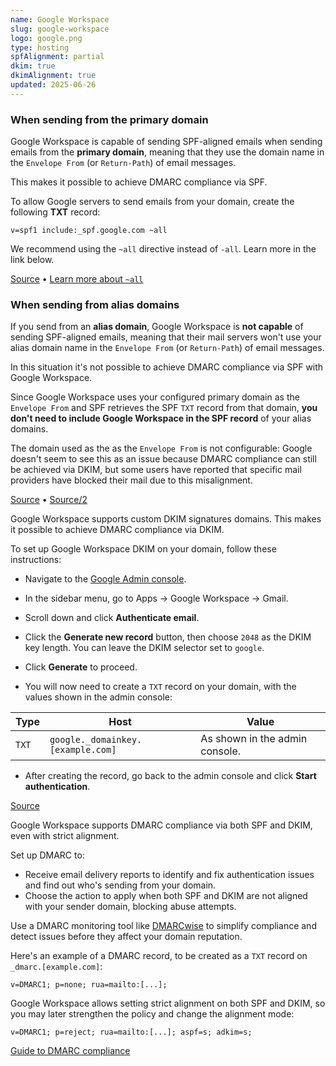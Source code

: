 ```yaml
---
name: Google Workspace
slug: google-workspace
logo: google.png
type: hosting
spfAlignment: partial
dkim: true
dkimAlignment: true
updated: 2025-06-26
---
```


<script>
  import DotsBadge from '$lib/mdsvex/dots-badge.svelte';
</script>
<Block title="SPF">

### When sending from the primary domain

Google Workspace is capable of sending SPF-aligned emails when sending emails from the **primary domain**, meaning that they use the domain name in the `Envelope From` (or `Return-Path`) of email messages.

This makes it possible to achieve DMARC compliance via SPF.

To allow Google servers to send emails from your domain, create the following **TXT** record:

```
v=spf1 include:_spf.google.com ~all
```

We recommend using the `~all` directive instead of `-all`. Learn more in the link below.

[Source](https://support.google.com/a/answer/33786) • [Learn more about `~all`](https://dmarcwise.io/learn/email/spf/setup)

### When sending from alias domains

If you send from an **alias domain**, Google Workspace is **not capable** of sending SPF-aligned emails, meaning that their mail servers won't use your alias domain name in the `Envelope From` (or `Return-Path`) of email messages.

In this situation it's not possible to achieve DMARC compliance via SPF with Google Workspace.

Since Google Workspace uses your configured primary domain as the `Envelope From` and SPF retrieves the SPF `TXT` record from that domain, **you don't need to include Google Workspace in the SPF record** of your alias domains.

The domain used as the as the `Envelope From` is not configurable: Google doesn't seem to see this as an issue because DMARC compliance can still be achieved via DKIM, but some users have reported that specific mail providers have blocked their mail due to this misalignment.

[Source](https://support.google.com/a/thread/69536504/spf-alignment-when-sending-from-a-domain-alias) • [Source/2](https://old.reddit.com/r/DMARC/comments/1i23w1l/help_requested_looking_for_an_actual_dmarc_expert/)

</Block>

<Block title="DKIM">

Google Workspace supports custom DKIM signatures domains. This makes it possible to achieve DMARC compliance via DKIM.

To set up Google Workspace DKIM on your domain, follow these instructions:

- Navigate to the [Google Admin console](https://admin.google.com).
- In the sidebar menu, go to Apps → Google Workspace → Gmail.
- Scroll down and click **Authenticate email**.
- Click the **Generate new record** button, then choose `2048` as the DKIM key length. You can leave the DKIM selector set to `google`.
- Click **Generate** to proceed.

- You will now need to create a `TXT` record on your domain, with the values shown in the admin console:

| Type  | Host                              | Value                          |
| ----- | --------------------------------- | ------------------------------ |
| `TXT` | `google._domainkey.[example.com]` | As shown in the admin console. |

- After creating the record, go back to the admin console and click **Start authentication**.

[Source](https://support.google.com/a/answer/174124)

</Block>

<Block title="DMARC">

Google Workspace supports DMARC compliance via both SPF and DKIM, even with strict alignment.

Set up DMARC to:

- Receive email delivery reports to identify and fix authentication issues and find out who's sending from your domain.
- Choose the action to apply when both SPF and DKIM are not aligned with your sender domain, blocking abuse attempts.

Use a DMARC monitoring tool like [DMARCwise](https://dmarcwise.io) to simplify compliance and detect issues before they affect your domain reputation.

Here's an example of a DMARC record, to be created as a `TXT` record on `_dmarc.[example.com]`:

```
v=DMARC1; p=none; rua=mailto:[...];
```

Google Workspace allows setting strict alignment on both SPF and DKIM, so you may later strengthen the policy and change the alignment mode:

```
v=DMARC1; p=reject; rua=mailto:[...]; aspf=s; adkim=s;
```

[Guide to DMARC compliance](https://dmarcwise.io/docs/guide-to-dmarc-compliance)

</Block>
